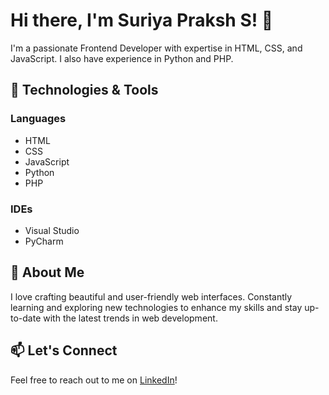 # Hi there, I'm Suriya Praksh S! 👋

I'm a passionate Frontend Developer with expertise in HTML, CSS, and JavaScript. I also have experience in Python and PHP.

## 🔧 Technologies & Tools

### Languages
- HTML
- CSS
- JavaScript
- Python
- PHP

### IDEs
- Visual Studio
- PyCharm

## 🌱 About Me

I love crafting beautiful and user-friendly web interfaces. Constantly learning and exploring new technologies to enhance my skills and stay up-to-date with the latest trends in web development.

## 📫 Let's Connect

Feel free to reach out to me on [LinkedIn](https://www.linkedin.com/in/suriyars95/)!

